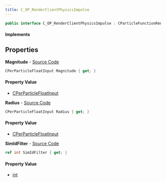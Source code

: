 ```yaml
---
title: C_OP_RenderClientPhysicsImpulse
---
```


```csharp
public interface C_OP_RenderClientPhysicsImpulse : CParticleFunctionRenderer, CParticleFunction, ISchemaClass<CParticleFunction>, ISchemaClass<CParticleFunctionRenderer>, ISchemaClass<C_OP_RenderClientPhysicsImpulse>, ISchemaField, ISchemaClass, INativeHandle
```

#### Implements

## Properties

**Magnitude** - [Source Code](https://github.com/swiftly-solution/swiftlys2/blob/master/managed/src/SwiftlyS2.Generated/Schemas/Interfaces/C_OP_RenderClientPhysicsImpulse.cs#L18)

```csharp
CPerParticleFloatInput Magnitude { get; }
```

#### Property Value

- [CPerParticleFloatInput](/docs/api/shared/schemadefinitions/cperparticlefloatinput)

**Radius** - [Source Code](https://github.com/swiftly-solution/swiftlys2/blob/master/managed/src/SwiftlyS2.Generated/Schemas/Interfaces/C_OP_RenderClientPhysicsImpulse.cs#L16)

```csharp
CPerParticleFloatInput Radius { get; }
```

#### Property Value

- [CPerParticleFloatInput](/docs/api/shared/schemadefinitions/cperparticlefloatinput)

**SimIdFilter** - [Source Code](https://github.com/swiftly-solution/swiftlys2/blob/master/managed/src/SwiftlyS2.Generated/Schemas/Interfaces/C_OP_RenderClientPhysicsImpulse.cs#L20)

```csharp
ref int SimIdFilter { get; }
```

#### Property Value

- [int](https://learn.microsoft.com/dotnet/api/system.int32)

